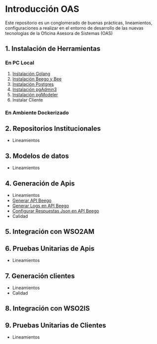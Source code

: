 # Introducción OAS

Este repositorio es un conglomerado de buenas prácticas, lineamientos, configuraciones a realizar en el entorno de desarrollo de las nuevas tecnologias de la Oficina Asesora de Sistemas (OAS)


## 1. Instalación de Herramientas

### En PC Local
1. [Instalación Golang](/instalacion_de_herramientas/golang.md)
3. [Instalación Beego y Bee](/instalacion_de_herramientas/beego.md)
4. [Instalación Postgres](/instalacion_de_herramientas/postgres.md)
5. [Instalación pgAdmin3](/instalacion_de_herramientas/pgadmin3.md)
6. [Instalación pgModeler](/instalacion_de_herramientas/pgmodeler.md)
7. Instalar Cliente

### En Ambiente Dockerizado



## 2. Repositorios Institucionales
- Lineamientos

## 3. Modelos de datos
- Lineamientos

## 4. Generación de Apis
- Lineamientos
- [Generar API Beego](/generacion_de_apis/generar_api.md)
- [Generar Logs en API Beego](/generacion_de_apis/logs_api.md)
- [Configurar Respuestas Json en API Beego](/generacion_de_apis/json_api.md)
- Calidad

## 5. Integración con WSO2AM

## 6. Pruebas Unitarias de Apis
- Lineamientos

## 7. Generación clientes
- Lineamientos
- Calidad

## 8. Integración con WSO2IS

## 9. Pruebas Unitarias de Clientes
- Lineamientos
